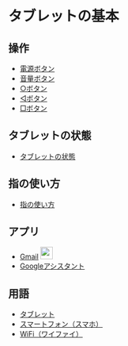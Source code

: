 # タブレットの基本


## 操作

  * [電源ボタン](operation_switch_power.md)
  * [音量ボタン](operation_switch_volume.md)
  * [○ボタン](operation_button_home.md)
  * [◁ボタン](operation_button_prev.md)
  * [□ボタン](operation_button_appswitch.md)

## タブレットの状態

  * [タブレットの状態](tablet_status.md)

## 指の使い方

  * [指の使い方](use_fingers.md)

## アプリ
  * [Gmail](gmail.md) <img src="http://drive.google.com/uc?export=view&id=1XY4ka-baMhSraPEDIDyu69Okb8E9bOaf" alt="new" width="25" height="auto">
  * [Googleアシスタント](google_assistant.md)

## 用語

  * [タブレット](term_tablet.md)
  * [スマートフォン（スマホ）](term_smartphone.md)
  * [WiFi（ワイファイ）](term_wifi.md)

<br><br><br><br><br><br><br><br><br><br><br><br><br><br><br><br>
